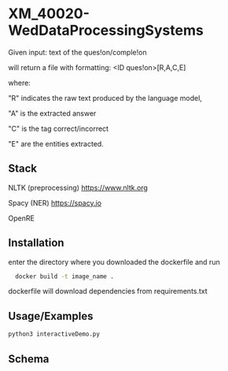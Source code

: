
# XM_40020-WedDataProcessingSystems

Given input: <ID question><TAB>text of the ques!on/comple!on<newline> 

will return a file with formatting: <ID ques!on><TAB>[R,A,C,E]<answer>

where:

"R" indicates the raw text produced by the language model, 

"A" is the extracted answer

"C" is the tag correct/incorrect

"E" are the entities extracted.


## Stack

NLTK (preprocessing) https://www.nltk.org

Spacy (NER) https://spacy.io

OpenRE
## Installation

enter the directory where you downloaded the dockerfile and run

```bash
  docker build -t image_name . 
```

dockerfile will download dependencies from requirements.txt
## Usage/Examples

```python
python3 interactiveDemo.py
```


## Schema



